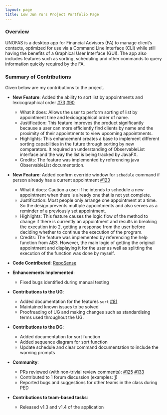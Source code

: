 ```yaml
---
layout: page
title: Low Jun Yu's Project Portfolio Page
---
```


### Overview

UNOFAS is a desktop app for Financial Advisors (FA) to manage client’s contacts, optimized for use via a Command Line
Interface (CLI) while still having the benefits of a Graphical User Interface (GUI). The app also includes features
such as sorting, scheduling and other commands to query information quickly required by the FA.

### Summary of Contributions

Given below are my contributions to the project.

* **New Feature**: Added the ability to sort list by appointments and lexicographical order [\#73](https://github.com/AY2324S1-CS2103T-F12-1/tp/pull/73) [\#90](https://github.com/AY2324S1-CS2103T-F12-1/tp/pull/90)
    * What it does: Allows the user to perform sorting of list by appointment time and lexicographical order of name.
    * Justification: This feature improves the product significantly because a user can more efficiently find clients by name and the proximity of their appointments to view upcoming appointments.
    * Highlights: This enhancement creates a base to implement different sorting capabilities in the future through sorting by new comparators. It required an understanding of ObservableList interface and the way the list is being tracked by JavaFX.
    * Credits: The feature was implemented by referencing java ObservableList documentation. 
  
* **New Feature**: Added confirm override window for `schedule` command if person already has a current appointment [\#123](https://github.com/AY2324S1-CS2103T-F12-1/tp/pull/123)
  * What it does: Caution a user if he intends to schedule a new appointment when there is already one that is not yet complete.
  * Justification: Most people only arrange one appointment at a time. So the design prevents multiple appointments and also serves as a reminder of a previously set appointment.
  * Highlights: This feature causes the logic flow of the method to change if there is currently an appointment and results in breaking the execution into 2, getting a response from the user before deciding whether to continue the execution of the program.
  * Credits: The feature was implemented by referencing the help function from AB3. However, the main logic of getting the original appointment and displaying it for the user as well as splitting the execution of the function was done by myself.
 
* **Code Contributed**: [RepoSense](https://nus-cs2103-ay2324s1.github.io/tp-dashboard/?search=jylow&breakdown=true)

* **Enhancements Implemented**: 
    * Fixed bugs identified during manual testing
  
* **Contributions to the UG**:
    * Added documentation for the features `sort` [\#81](https://github.com/AY2324S1-CS2103T-F12-1/tp/pull/81)
    * Maintained known issues to be solved
    * Proofreading of UG and making changes such as standardising terms used throughout the UG.

* **Contributions to the DG**:
    * Added documentation for sort function 
    * Added sequence diagram for sort function
    * Update schedule and clear command documentation to include the warning prompts

* **Community**:
  * PRs reviewed (with non-trivial review comments): [\#125](https://github.com/AY2324S1-CS2103T-F12-1/tp/pull/125) [\#133](https://github.com/AY2324S1-CS2103T-F12-1/tp/pull/133#pullrequestreview-1699166607)
  * Contributed to 1 forum discussion (examples: [1](https://github.com/nus-cs2103-AY2324S1/forum/issues/172#issuecomment-1730790631))
  * Reported bugs and suggestions for other teams in the class during PED

* **Contributions to team-based tasks**: 
  * Released v1.3 and v1.4 of the application
